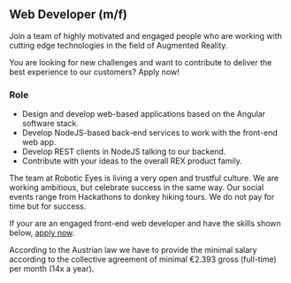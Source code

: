 ## Web Developer (m/f)

Join a team of highly motivated and engaged people who are working with cutting edge technologies in the field of
Augmented Reality.

You are looking for new challenges and want to contribute to deliver the best experience to our customers? Apply now!

### Role

* Design and develop web-based applications based on the Angular software stack.
* Develop NodeJS-based back-end services to work with the front-end web app.
* Develop REST clients in NodeJS talking to our backend.
* Contribute with your ideas to the overall REX product family.

The team at Robotic Eyes is living a very open and trustful culture. We are working ambitious, but celebrate success in
the same way. Our social events range from Hackathons to donkey hiking tours. We do not pay for time but for success.

If your are an engaged front-end web developer and have the skills shown below, [apply now](mailto:jobs@robotic-eyes.com).

According to the Austrian law we have to provide the minimal salary according to the collective agreement of minimal
€2.393 gross (full-time) per month (14x a year).
